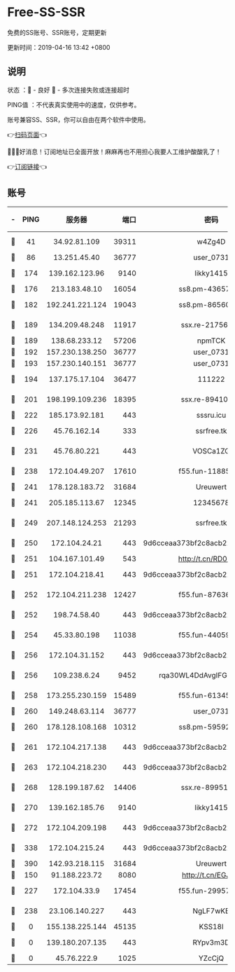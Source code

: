# Free-SS-SSR

免费的SS账号、SSR账号，定期更新

更新时间：2019-04-16 13:42 +0800

## 说明

状态     ：🙂 - 良好 🙁 - 多次连接失败或连接超时

PING值   ：不代表真实使用中的速度，仅供参考。

账号兼容SS、SSR，你可以自由在两个软件中使用。

👉[扫码页面](https://liesauer.github.io/Free-SS-SSR/)👈

🎉🎉🎉好消息！订阅地址已全面开放！麻麻再也不用担心我要人工维护酸酸乳了！

👉[订阅链接](https://www.liesauer.net/yogurt/subscribe?ACCESS_TOKEN=DAYxR3mMaZAsaqUb)👈

## 账号

|-|PING|服务器|端口|密码|加密方式|区域|
|:----:|:----:|:-----:|-----:|:----:|:----:|:----:|
|🙂|41|34.92.81.109|39311|w4Zg4D|chacha20-ietf|US|
|🙂|86|13.251.45.40|36777|user_0731|chacha20|SG|
|🙂|174|139.162.123.96|9140|likky1415|aes-256-cfb|JP|
|🙂|176|213.183.48.10|16054|ss8.pm-43657260|rc4-md5|RU|
|🙂|182|192.241.221.124|19043|ss8.pm-86560127|aes-256-cfb|US|
|🙂|189|134.209.48.248|11917|ssx.re-21756118|aes-256-cfb|US|
|🙂|189|138.68.233.12|57206|npmTCK|rc4-md5|US|
|🙂|192|157.230.138.250|36777|user_0731|chacha20|US|
|🙂|193|157.230.140.151|36777|user_0731|chacha20|US|
|🙂|194|137.175.17.104|36477|111222|aes-256-cfb|US|
|🙂|201|198.199.109.236|18395|ssx.re-89410087|aes-256-cfb|US|
|🙂|222|185.173.92.181|443|sssru.icu|rc4-md5|RU|
|🙂|226|45.76.162.14|333|ssrfree.tk|aes-256-cfb|SG|
|🙂|231|45.76.80.221|443|VOSCa1ZG|aes-256-cfb|DE|
|🙂|238|172.104.49.207|17610|f55.fun-11885024|aes-256-cfb|SG|
|🙂|241|178.128.183.72|31684|Ureuwert|chacha20|US|
|🙂|241|205.185.113.67|12345|12345678|aes-256-cfb|US|
|🙂|249|207.148.124.253|21293|ssrfree.tk|aes-256-cfb|SG|
|🙂|250|172.104.24.21|443|9d6cceaa373bf2c8acb22e60b6a58be6|aes-256-cfb|US|
|🙂|251|104.167.101.49|543|http://t.cn/RD0D7sx|rc4-md5|CA|
|🙂|251|172.104.218.41|443|9d6cceaa373bf2c8acb22e60b6a58be6|aes-256-cfb|US|
|🙂|252|172.104.211.238|12427|f55.fun-87636938|aes-256-cfb|US|
|🙂|252|198.74.58.40|443|9d6cceaa373bf2c8acb22e60b6a58be6|aes-256-cfb|US|
|🙂|254|45.33.80.198|11038|f55.fun-44059401|aes-256-cfb|US|
|🙂|256|172.104.31.152|443|9d6cceaa373bf2c8acb22e60b6a58be6|aes-256-cfb|US|
|🙂|256|109.238.6.24|9452|rqa30WL4DdAvgIFG6Fs3znzTa|aes-256-cfb|FR|
|🙂|258|173.255.230.159|15489|f55.fun-61345376|aes-256-cfb|US|
|🙂|260|149.248.63.114|36777|user_0731|chacha20|CA|
|🙂|260|178.128.108.168|10312|ss8.pm-59592521|aes-256-cfb|SG|
|🙂|261|172.104.217.138|443|9d6cceaa373bf2c8acb22e60b6a58be6|aes-256-cfb|US|
|🙂|263|172.104.218.230|443|9d6cceaa373bf2c8acb22e60b6a58be6|aes-256-cfb|US|
|🙂|268|128.199.187.62|14406|ssx.re-89951404|aes-256-cfb|SG|
|🙂|270|139.162.185.76|9140|likky1415|aes-256-cfb|DE|
|🙂|272|172.104.209.198|443|9d6cceaa373bf2c8acb22e60b6a58be6|aes-256-cfb|US|
|🙂|338|172.104.215.24|443|9d6cceaa373bf2c8acb22e60b6a58be6|aes-256-cfb|US|
|🙂|390|142.93.218.115|31684|Ureuwert|chacha20|IN|
|🙂|150|91.188.223.72|8080|http://t.cn/EGJIyrl|rc4-md5|RU|
|🙂|227|172.104.33.9|17454|f55.fun-29957953|aes-256-cfb|SG|
|🙂|238|23.106.140.227|443|NgLF7wKB|aes-256-cfb|US|
|🙁|0|155.138.225.144|45135|KSS18l|rc4-md5|US|
|🙁|0|139.180.207.135|443|RYpv3m3D|aes-256-cfb|JP|
|🙁|0|45.76.222.9|1025|YZcCjQ|rc4-md5|JP|
